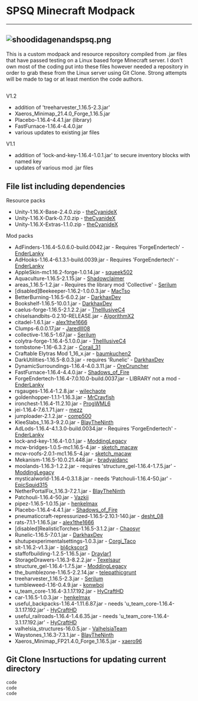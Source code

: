 # SPSQ Minecraft Modpack
---
## ![shoodidagenandspsq.png](https://www.dropbox.com/s/btsbruy1n2wmsiy/shoodidagenandspsq.png?dl=0&raw=1)

This is a custom modpack and resource repository compiled from .jar files that have passed testing on a Linux based forge Minecraft server. I don't own most of the coding put into these files however needed a repository in order to grab these from the Linux server using Git Clone. Strong attempts will be made to tag or at least mention the code authors.
## 
V1.2
- addition of 'treeharvester_1.16.5-2.3.jar'
- Xaeros_Minimap_21.4.0_Forge_1.16.5.jar
- Placebo-1.16.4-4.4.1.jar (library)
- FastFurnace-1.16.4-4.4.0.jar
- various updates to existing jar files

V1.1
- addition of 'lock-and-key-1.16.4-1.0.1.jar' to secure inventory blocks with named key
- updates of various mod .jar files

## File list including dependencies

Resource packs

- Unity-1.16.X-Base-2.4.0.zip - [theCyanideX]
- Unity-1.16.X-Dark-0.7.0.zip - [theCyanideX]
- Unity-1.16.X-Extras-1.1.0.zip - [theCyanideX]


Mod packs

- AdFinders-1.16.4-5.0.6.0-build.0042.jar - Requires 'ForgeEndertech' - [EnderLanky]
- AdHooks-1.16.4-6.1.3.1-build.0039.jar  - Requires 'ForgeEndertech' - [EnderLanky]
- AppleSkin-mc1.16.2-forge-1.0.14.jar - [squeek502]
- Aquaculture-1.16.5-2.1.15.jar - [Shadowclaimer]
- areas_1.16.5-1.2.jar - Requires the library mod 'Collective' - [Serilum]
- [disabled]Beekeeper-1.16.2-1.0.0.3.jar - [MacTso]
- BetterBurning-1.16.5-6.0.2.jar - [DarkhaxDev]
- Bookshelf-1.16.5-10.0.1.jar - [DarkhaxDev]
- caelus-forge-1.16.5-2.1.2.2.jar - [TheIllusiveC4]
- chiselsandbits-0.2.10-RELEASE.jar - [AlgorithmX2]
- citadel-1.6.1.jar - [alex1the1666]
- Clumps-6.0.0.17.jar - [Jaredlll08]
- collective-1.16.5-1.67.jar - [Serilum]
- colytra-forge-1.16.4-5.1.0.0.jar - [TheIllusiveC4]
- tombstone-1.16-6.3.2.jar - [Corail_31]
- Craftable Elytras Mod 1_16_x.jar - [baumkuchen2]
- DarkUtilities-1.16.5-8.0.3.jar - requires 'Runelic' - [DarkhaxDev]
- DynamicSurroundings-1.16.4-4.0.3.11.jar - [OreCruncher]
- FastFurnace-1.16.4-4.4.0.jar - [Shadows_of_Fire]
- ForgeEndertech-1.16.4-7.0.10.0-build.0037.jar - LIBRARY not a mod - [EnderLanky]
- rsgauges-1.16.4-1.2.8.jar - [wilechaote]
- goldenhopper-1.1.1-1.16.3.jar - [MrCrayfish]
- ironchest-1.16.4-11.2.10.jar - [ProgWML6]
- jei-1.16.4-7.6.1.71.jarr - [mezz]
- jumploader-2.1.2.jar - [comp500]
- KleeSlabs_1.16.3-9.2.0.jar - [BlayTheNinth]
- AdLods-1.16.4-4.1.3.0-build.0034.jar - Requires 'ForgeEndertech' - [EnderLanky]
- lock-and-key-1.16.4-1.0.1.jar - [ModdingLegacy]
- mcw-bridges-1.0.5-mc1.16.5-4.jar - [sketch_macaw]
- mcw-roofs-2.0.1-mc1.16.5-4.jar - [sketch_macaw]
- Mekanism-1.16.5-10.0.21.448.jar - [bradyaidanc]
- moolands-1.16.3-1.2.2.jar - requires 'structure_gel-1.16.4-1.7.5.jar' - [ModdingLegacy]
- mysticalworld-1.16.4-0.3.1.8.jar - needs 'Patchouli-1.16.4-50.jar' - [EpicSquid315]
- NetherPortalFix_1.16.3-7.2.1.jar - [BlayTheNinth]
- Patchouli-1.16.4-50.jar - [Vazkii]
- pipez-1.16.5-1.0.15.jar - [henkelmax]
- Placebo-1.16.4-4.4.1.jar - [Shadows_of_Fire]
- pneumaticcraft-repressurized-1.16.5-2.10.1-140.jar - [desht_08]
- rats-7.1.1-1.16.5.jar - [alex1the1666]
- [disabled]RealisticTorches-1.16.5-3.1.2.jar - [Chaosyr]
- Runelic-1.16.5-7.0.1.jar - [DarkhaxDev]
- shutupexperimentalsettings-1.0.3.jar - [Corgi_Taco]
- sit-1.16.2-v1.3.jar - [bl4ckscor3]
- staffofbuilding-1.2.5-1.16.5.jar - [Draylar1]
- StorageDrawers-1.16.3-8.2.2.jar - [Texelsaur]
- structure_gel-1.16.4-1.7.5.jar - [ModdingLegacy]
- the_bumblezone-1.16.5-2.2.14.jar - [telepathicgrunt]
- treeharvester_1.16.5-2.3.jar - [Serilum]
- tumbleweed-1.16-0.4.9.jar - [konwboj]
- u_team_core-1.16.4-3.1.17.192.jar - [HyCraftHD]
- car-1.16.5-1.0.3.jar - [henkelmax]
- useful_backpacks-1.16.4-1.11.6.87.jar - needs 'u_team_core-1.16.4-3.1.17.192.jar' - [HyCraftHD]
- useful_railroads-1.16.4-1.4.6.35.jar - needs 'u_team_core-1.16.4-3.1.17.192.jar' - [HyCraftHD]
- valhelsia_structures-16.0.5.jar - [ValhelsiaTeam]
- Waystones_1.16.3-7.3.1.jar - [BlayTheNinth]
- Xaeros_Minimap_FP21.4.0_Forge_1.16.5.jar - [xaero96]

## Git Clone Insrtuctions for updating current directory

```sh
code
code
code
```

[//]: # (put URL references here)

   [squeek502]: <https://www.curseforge.com/members/squeek502/projects>
   [EnderLanky]: <https://www.curseforge.com/members/enderlanky/projects>
   [Shadowclaimer]: <https://www.curseforge.com/members/shadowclaimer/projects>
   [Serilum]: <https://www.curseforge.com/members/serilum/projects>
   [MacTso]: <https://www.curseforge.com/members/mactso/projects>
   [DarkhaxDev]: <https://www.curseforge.com/members/darkhaxdev/projects>
   [AlgorithmX2]: <https://www.curseforge.com/members/algorithmx2/projects>
   [Jaredlll08]: <https://www.curseforge.com/members/jaredlll08/projects>
   [TheIllusiveC4]: <https://www.curseforge.com/members/theillusivec4/projects>
   [Corail_31]: <https://www.curseforge.com/members/corail_31/projects>
   [baumkuchen2]: <https://www.curseforge.com/members/baumkuchen2/projects>
   [OreCruncher]: <https://www.curseforge.com/members/orecruncher/projects>
   [wilechaote]: <https://www.curseforge.com/members/wilechaote/projects>
   [MrCrayfish]: <https://www.curseforge.com/members/mrcrayfish/projects>
   [ProgWML6]: <https://www.curseforge.com/members/progwml6/projects>
   [mezz]: <https://www.curseforge.com/members/mezz/projects>
   [BlayTheNinth]: <https://www.curseforge.com/members/blaytheninth/projects>
   [sketch_macaw]: <https://www.curseforge.com/members/sketch_macaw/projects>
   [bradyaidanc]: <https://www.curseforge.com/members/bradyaidanc/projects>
   [ModdingLegacy]: <https://www.curseforge.com/members/moddinglegacy/projects>
   [EpicSquid315]: <https://www.curseforge.com/members/epicsquid315/followers>
   [Vazkii]: <https://www.curseforge.com/members/vazkii/projects>
   [BlayTheNinth]: <https://www.curseforge.com/members/blaytheninth/projects>
   [henkelmax]: <https://www.curseforge.com/members/henkelmax/projects>
   [desht_08]: <https://www.curseforge.com/members/desht_08/projects>
   [alex1the1666]: <https://www.curseforge.com/members/alex1the1666/projects>
   [Chaosyr]: <https://www.curseforge.com/members/chaosyr/projects>
   [Corgi_Taco]: <https://www.curseforge.com/members/corgi_taco/projects>
   [bl4ckscor3]: <https://www.curseforge.com/members/bl4ckscor3/projects>
   [Texelsaur]: <https://www.curseforge.com/members/texelsaur/projects>
   [telepathicgrunt]: <https://www.curseforge.com/members/telepathicgrunt/projects>
   [konwboj]: <https://www.curseforge.com/members/konwboj/projects>
   [HyCraftHD]: <https://www.curseforge.com/members/hycrafthd/projects>
   [ValhelsiaTeam]: <https://www.curseforge.com/members/valhelsiateam/projects>
   [BlayTheNinth]: <https://www.curseforge.com/members/blaytheninth/followers>
   [Draylar1]: <https://www.curseforge.com/members/draylar1/projects>
   [comp500]: <https://www.curseforge.com/members/comp500/projects>
   [theCyanideX]: <https://www.curseforge.com/members/thecyanidex/projects>
   [ModdingLegacy]: <https://www.curseforge.com/members/moddinglegacy/projects>
   [xaero96]: <https://www.curseforge.com/members/xaero96/projects>
   [Shadows_of_Fire]: <https://www.curseforge.com/members/shadows_of_fire/projects>
